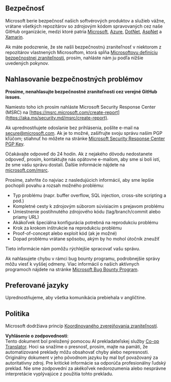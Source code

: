 <!--
CO_OP_TRANSLATOR_METADATA:
{
  "original_hash": "57f14126c1c6add76b3aef3844dfe4e3",
  "translation_date": "2025-07-13T15:07:48+00:00",
  "source_file": "SECURITY.md",
  "language_code": "sk"
}
-->
## Bezpečnosť

Microsoft berie bezpečnosť našich softvérových produktov a služieb vážne, vrátane všetkých repozitárov so zdrojovým kódom spravovaných cez naše GitHub organizácie, medzi ktoré patria [Microsoft](https://github.com/Microsoft), [Azure](https://github.com/Azure), [DotNet](https://github.com/dotnet), [AspNet](https://github.com/aspnet) a [Xamarin](https://github.com/xamarin).

Ak máte podozrenie, že ste našli bezpečnostnú zraniteľnosť v niektorom z repozitárov vlastnených Microsoftom, ktorá spĺňa [Microsoftovu definíciu bezpečnostnej zraniteľnosti](https://aka.ms/security.md/definition), prosím, nahláste nám ju podľa nižšie uvedených pokynov.

## Nahlasovanie bezpečnostných problémov

**Prosíme, nenahlasujte bezpečnostné zraniteľnosti cez verejné GitHub issues.**

Namiesto toho ich prosím nahláste Microsoft Security Response Center (MSRC) na [https://msrc.microsoft.com/create-report](https://aka.ms/security.md/msrc/create-report).

Ak uprednostňujete odoslanie bez prihlásenia, pošlite e-mail na [secure@microsoft.com](mailto:secure@microsoft.com). Ak je to možné, zašifrujte svoju správu naším PGP kľúčom; stiahnuť ho môžete na stránke [Microsoft Security Response Center PGP Key](https://aka.ms/security.md/msrc/pgp).

Očakávajte odpoveď do 24 hodín. Ak z nejakého dôvodu nedostanete odpoveď, prosím, kontaktujte nás opätovne e-mailom, aby sme si boli istí, že sme vašu správu dostali. Ďalšie informácie nájdete na [microsoft.com/msrc](https://www.microsoft.com/msrc).

Prosíme, zahrňte čo najviac z nasledujúcich informácií, aby sme lepšie pochopili povahu a rozsah možného problému:

  * Typ problému (napr. buffer overflow, SQL injection, cross-site scripting a pod.)
  * Kompletné cesty k zdrojovým súborom súvisiacim s prejavom problému
  * Umiestnenie postihnutého zdrojového kódu (tag/branch/commit alebo priamy URL)
  * Akákoľvek špeciálna konfigurácia potrebná na reprodukciu problému
  * Krok za krokom inštrukcie na reprodukciu problému
  * Proof-of-concept alebo exploit kód (ak je možné)
  * Dopad problému vrátane spôsobu, akým by ho mohol útočník zneužiť

Tieto informácie nám pomôžu rýchlejšie spracovať vašu správu.

Ak nahlasujete chybu v rámci bug bounty programu, podrobnejšie správy môžu viesť k vyššej odmeny. Viac informácií o našich aktívnych programoch nájdete na stránke [Microsoft Bug Bounty Program](https://aka.ms/security.md/msrc/bounty).

## Preferované jazyky

Uprednostňujeme, aby všetka komunikácia prebiehala v angličtine.

## Politika

Microsoft dodržiava princíp [Koordinovaného zverejňovania zraniteľností](https://aka.ms/security.md/cvd).

**Vyhlásenie o zodpovednosti**:  
Tento dokument bol preložený pomocou AI prekladateľskej služby [Co-op Translator](https://github.com/Azure/co-op-translator). Hoci sa snažíme o presnosť, prosím, majte na pamäti, že automatizované preklady môžu obsahovať chyby alebo nepresnosti. Originálny dokument v jeho pôvodnom jazyku by mal byť považovaný za autoritatívny zdroj. Pre kritické informácie sa odporúča profesionálny ľudský preklad. Nie sme zodpovední za akékoľvek nedorozumenia alebo nesprávne interpretácie vyplývajúce z použitia tohto prekladu.